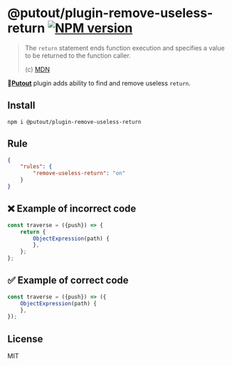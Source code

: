 # @putout/plugin-remove-useless-return [![NPM version][NPMIMGURL]][NPMURL]

[NPMIMGURL]: https://img.shields.io/npm/v/@putout/plugin-remove-useless-return.svg?style=flat&longCache=true
[NPMURL]: https://npmjs.org/package/@putout/plugin-remove-useless-return"npm"

> The `return` statement ends function execution and specifies a value to be returned to the function caller.
>
> (c) [MDN](https://developer.mozilla.org/en-US/docs/Web/JavaScript/Reference/Statements/return)

🐊[**Putout**](https://github.com/coderaiser/putout) plugin adds ability to find and remove useless `return`.

## Install

```
npm i @putout/plugin-remove-useless-return
```

## Rule

```json
{
    "rules": {
        "remove-useless-return": "on"
    }
}
```

## ❌ Example of incorrect code

```js
const traverse = ({push}) => {
    return {
        ObjectExpression(path) {
        },
    };
};
```

## ✅ Example of correct code

```js
const traverse = ({push}) => ({
    ObjectExpression(path) {
    },
});
```

## License

MIT
